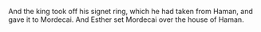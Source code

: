 And the king took off his signet ring, which he had taken from Haman, and gave it to Mordecai. And Esther set Mordecai over the house of Haman.
